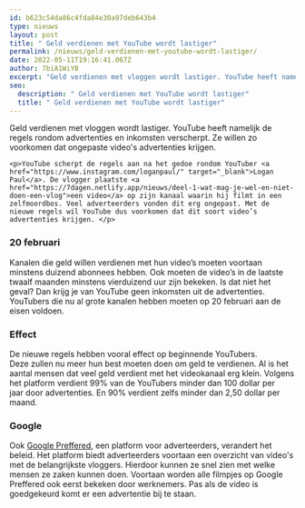 ```yaml
---
id: b623c54da86c4fda84e30a97deb643b4
type: nieuws
layout: post
title: " Geld verdienen met YouTube wordt lastiger"
permalink: /nieuws/geld-verdienen-met-youtube-wordt-lastiger/
date: 2022-05-11T19:16:41.067Z
author: 7biA1WiYB
excerpt: "Geld verdienen met vloggen wordt lastiger. YouTube heeft namelijk de regels rondom advertenties en inkomsten verscherpt. Ze willen zo voorkomen dat ongepaste video's advertenties krijgen.  "
seo:
  description: " Geld verdienen met YouTube wordt lastiger"
  title: " Geld verdienen met YouTube wordt lastiger"
---
```

Geld verdienen met vloggen wordt lastiger. YouTube heeft namelijk de regels rondom advertenties en inkomsten verscherpt. Ze willen zo voorkomen dat ongepaste video's advertenties krijgen.  

    <p>YouTube scherpt de regels aan na het gedoe rondom YouTuber <a href="https://www.instagram.com/loganpaul/" target="_blank">Logan Paul</a>. De vlogger plaatste <a href="https://7dagen.netlify.app/nieuws/deel-1-wat-mag-je-wel-en-niet-doen-een-vlog">een video</a> op zijn kanaal waarin hij filmt in een zelfmoordbos. Veel adverteerders vonden dit erg ongepast. Met de nieuwe regels wil YouTube dus voorkomen dat dit soort video’s advertenties krijgen. </p>
<h3>20 februari</h3>
<p>Kanalen die geld willen verdienen met hun video’s moeten voortaan minstens duizend abonnees hebben. Ook moeten de video’s in de laatste twaalf maanden minstens vierduizend uur zijn bekeken. Is dat niet het geval? Dan krijg je van YouTube geen inkomsten uit de advertenties. YouTubers die nu al grote kanalen hebben moeten op 20 februari aan de eisen voldoen. </p>
<h3>Effect</h3>
<p>De nieuwe regels hebben vooral effect op beginnende YouTubers. Deze zullen nu meer hun best moeten doen om geld te verdienen. Al is het aantal mensen dat veel geld verdient met het videokanaal erg klein. Volgens het platform verdient 99% van de YouTubers minder dan 100 dollar per jaar door advertenties. En 90% verdient zelfs minder dan 2,50 dollar per maand. </p>
<h3>Google</h3>
<p>Ook <a href="https://www.youtube.com/yt/lineups/index.html" target="_blank">Google Preffered</a>, een platform voor adverteerders, verandert het beleid. Het platform biedt adverteerders voortaan een overzicht van video's met de belangrijkste vloggers. Hierdoor kunnen ze snel zien met welke mensen ze zaken kunnen doen. Voortaan worden alle filmpjes op Google Preffered ook eerst bekeken door werknemers. Pas als de video is goedgekeurd komt er een advertentie bij te staan. </p>  

